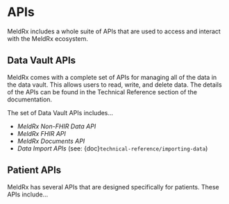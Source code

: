 # APIs

MeldRx includes a whole suite of APIs that are used to access and interact with the MeldRx ecosystem.

## Data Vault APIs

MeldRx comes with a complete set of APIs for managing all of the data in the data vault.
This allows users to read, write, and delete data.
The details of the APIs can be found in the Technical Reference section of the documentation.

The set of Data Vault APIs includes...
- *MeldRx Non-FHIR Data API*
- *MeldRx FHIR API*
- *MeldRx Documents API*
- *Data Import APIs* (see: {doc}`technical-reference/importing-data`)

## Patient APIs

MeldRx has several APIs that are designed specifically for patients.
These APIs include...
